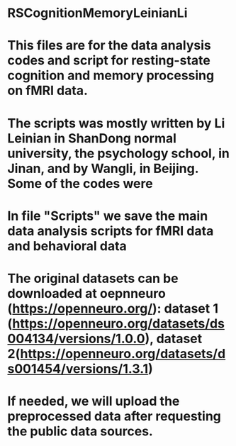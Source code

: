 # RSCognitionMemoryLeinianLi
# This files are for the data analysis codes and script for resting-state cognition and memory processing on fMRI data. 
# The scripts was mostly written by Li Leinian in ShanDong normal university, the psychology school, in Jinan, and by Wangli, in Beijing. Some of the codes were 
# In file "Scripts" we save the main data analysis scripts for fMRI data and behavioral data
# The original datasets can be downloaded at oepnneuro (https://openneuro.org/): dataset 1 (https://openneuro.org/datasets/ds004134/versions/1.0.0), dataset 2(https://openneuro.org/datasets/ds001454/versions/1.3.1)
# If needed, we will upload the preprocessed data after requesting the public data sources. 

